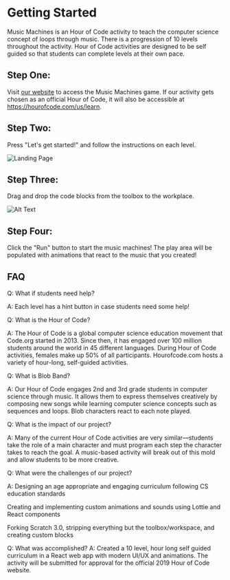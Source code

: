 # Getting Started

Music Machines is an Hour of Code activity to teach the computer science concept of loops through music. There is a progression of 10 levels throughout the activity. Hour of Code activities are designed to be self guided so that students can complete levels at their own pace.

## Step One:

Visit [our website](https://blobband.com) to access the Music Machines game. If our activity gets chosen as an official Hour of Code, it will also be accessible at https://hourofcode.com/us/learn. 

## Step Two: 

Press "Let's get started!" and follow the instructions on each level. 

![Landing Page](https://github.com/ebruesewitz/senior-design-final/blob/master/assignments/Screenshots/title.png?raw=true)

## Step Three: 

Drag and drop the code blocks from the toolbox to the workplace.

![Alt Text](https://media.giphy.com/media/1Bdt0JWFtXZm4aUPG3/giphy.gif)

## Step Four: 

Click the "Run" button to start the music machines! The play area will be populated with animations that react to the music that you created!


## FAQ

Q: What if students need help?

A: Each level has a hint button in case students need some help! 


Q: What is the Hour of Code?

A: The Hour of Code is a global computer science education movement that Code.org started in 2013. Since then, it has engaged over 100 million students around the world in 45 different languages. During Hour of Code activities, females make up 50% of all participants. Hourofcode.com hosts a variety of hour-long, self-guided activities.


Q: What is Blob Band?

A: Our Hour of Code engages 2nd and 3rd grade students in computer science through music. It allows them to express themselves creatively by composing new songs while learning computer science concepts such as sequences and loops. Blob characters react to each note played.


Q: What is the impact of our project?

A: Many of the current Hour of Code activities are very similar—students take the role of a main character and must program each step the character takes to reach the goal. A music-based activity will break out of this mold and allow students to be more creative.


Q: What were the challenges of our project?

A: Designing an age appropriate and engaging curriculum following CS education standards

Creating and implementing custom animations and sounds using Lottie and React components

Forking Scratch 3.0, stripping everything but the toolbox/workspace, and creating custom blocks


Q: What was accomplished?
A: Created a 10 level, hour long self guided curriculum in a React web app with modern UI/UX and animations. The activity will be submitted for approval for the official 2019 Hour of Code website.

